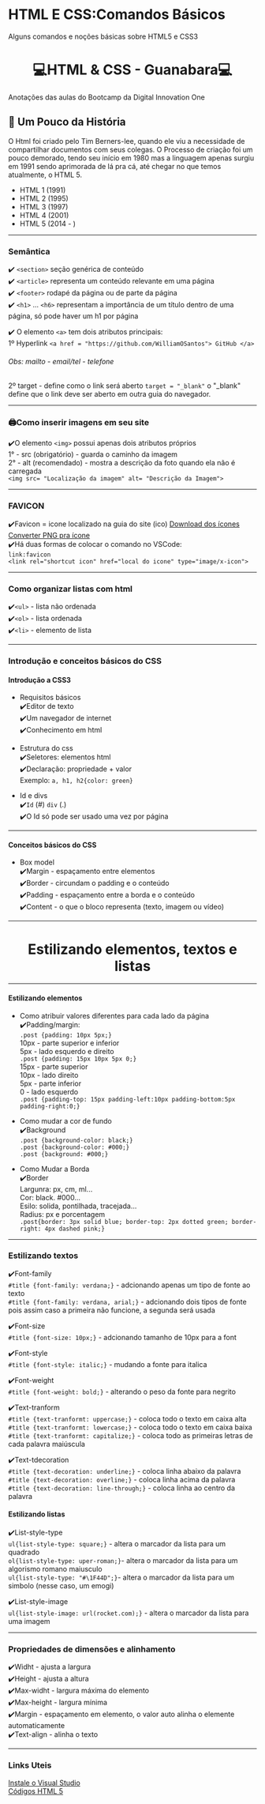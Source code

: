 # HTML E CSS:Comandos Básicos
Alguns comandos e noções básicas sobre HTML5 e CSS3

# <h1 align="center"> 💻HTML & CSS - Guanabara💻 </h1>
Anotações das aulas do Bootcamp da Digital Innovation One

## 📖 Um Pouco da História

O Html foi criado pelo Tim Berners-lee, quando ele viu a necessidade de compartilhar documentos com seus colegas. O Processo de criação foi um pouco demorado, tendo seu início em 1980 mas a linguagem apenas surgiu em 1991 sendo aprimorada de lá pra cá, até chegar no que temos atualmente, o HTML 5.

- HTML 1 (1991)
- HTML 2 (1995)
- HTML 3 (1997)
- HTML 4 (2001)
- HTML 5 (2014 - )

---

### Semântica

✔️ `<section>` seção genérica de conteúdo <br>
✔️ `<article>` representa um conteúdo relevante em uma página <br>
✔️ `<footer>`  rodapé da página ou de parte da página <br>
✔️ `<h1>` ... `<h6>` representam a importância de um título dentro de uma página, só pode haver um h1 por página <br>

✔️ O elemento `<a>` tem dois atributos principais: <br>
1º Hyperlink `<a href = "https://github.com/WilliamOSantos"> GitHub </a>`
###### Obs: mailto - email/tel - telefone <br>
2º target - define como o link será aberto `target = "_blank"` o "_blank" define que o link deve ser aberto em outra guia do navegador.

---
### 🖨Como inserir imagens em seu site

✔️O elemento `<img>` possui apenas dois atributos próprios <br>
1° - src (obrigatório) - guarda o caminho da imagem <br>
2° - alt (recomendado) - mostra a descrição da foto quando ela não é carregada <br>
`<img src= "Localização da imagem" alt= "Descrição da Imagem">`

---
### FAVICON

✔️Favicon = icone localizado na guia do site (ico)
<a href="https://iconarchive.com/" target = "_blank" > Download dos ícones </a> <br>
<a href="https://favicon.io/" target = "_blank">  Converter PNG pra ícone</a> <br>
✔️Há duas formas de colocar o comando no VSCode: <br>
`link:favicon`<br>
 `<link rel="shortcut icon" href="local do icone" type="image/x-icon">` <br>

---
### Como organizar listas com html

✔️`<ul>` - lista não ordenada <br>
✔️`<ol>` - lista ordenada <br>
✔️`<li>` - elemento de lista <br>

---
### Introdução e conceitos básicos do CSS

#### Introdução a CSS3
- Requisitos básicos <br>
✔️Editor de texto <br>
✔️Um navegador de internet <br>
✔️Conhecimento em html <br>

- Estrutura do css <br>
✔️Seletores: elementos html <br>
✔️Declaração: propriedade + valor <br>
Exemplo: `a, h1, h2{color: green}` <br>

- Id e divs <br>
✔️`Id` (#) `div` (.) <br>
✔️O Id só pode ser usado uma vez por página <br>

---

#### Conceitos básicos do CSS

- Box model <br>
✔️Margin - espaçamento entre elementos <br>
✔️Border - circundam o padding e o conteúdo <br>
✔️Padding - espaçamento entre a borda e o conteúdo <br>
✔️Content - o que o bloco representa (texto, imagem ou vídeo) <br>

---

<h1 align="center" > Estilizando elementos, textos e listas </h1>

---

#### Estilizando elementos

- Como atribuir valores diferentes para cada lado da página <br>
✔️Padding/margin: <br>
`.post {padding: 10px 5px;}` <br>
10px - parte superior e inferior <br>
5px - lado esquerdo e direito <br>
`.post {padding: 15px 10px 5px 0;}` <br>
15px - parte superior <br>
10px - lado direito <br>
5px - parte inferior <br>
0 - lado esquerdo <br>
`.post {padding-top: 15px padding-left:10px padding-bottom:5px padding-right:0;}` <br>

- Como mudar a cor de fundo <br>
✔️Background <br>
`.post {background-color: black;}` <br>
`.post {background-color: #000;}` <br>
`.post {background: #000;}` <br>

- Como Mudar a Borda <br>
✔️Border <br>
Largunra: px, cm, ml... <br>
Cor: black. #000... <br>
Esilo: solida, pontilhada, tracejada... <br>
Radius: px e porcentagem <br>
`.post{border: 3px solid blue; border-top: 2px dotted green; border-right: 4px dashed pink;}` <br>

---

### Estilizando textos

✔️Font-family <br>
`#title {font-family: verdana;}` - adcionando apenas um tipo de fonte ao texto <br>
`#title {font-family: verdana, arial;}` - adcionando dois tipos de fonte pois assim caso a primeira não funcione, a segunda será usada <br>

✔️Font-size <br>
`#title {font-size: 10px;}` - adcionando tamanho de 10px para a font <br>

✔️Font-style <br>
`#title {font-style: italic;}` - mudando a fonte para italica <br>

✔️Font-weight <br>
`#title {font-weight: bold;}` - alterando o peso da fonte para negrito <br>

✔️Text-tranform <br>
`#title {text-tranformt: uppercase;}` - coloca todo o texto em caixa alta <br>
`#title {text-tranformt: lowercase;}` - coloca todo o texto em caixa baixa <br> 
`#title {text-tranformt: capitalize;}` - coloca todo as primeiras letras de cada palavra maiúscula <br> 

✔️Text-tdecoration <br>
`#title {text-decoration: underline;}` - coloca linha abaixo da palavra <br> 
`#title {text-decoration: overline;}` - coloca linha acima da palavra <br> 
`#title {text-decoration: line-through;}` - coloca linha ao centro da palavra <br> 

#### Estilizando listas

✔️List-style-type <br>
`ul{list-style-type: square;}` - altera o marcador da lista para um quadrado <br> 
`ol{list-style-type: uper-roman;}`- altera o marcador da lista para um algorismo romano maiusculo <br>
`ul{list-style-type: "#\1F44D";}`- altera o marcador da lista para um simbolo (nesse caso, um emogi) <br> 

✔️List-style-image <br>
`ul{list-style-image: url(rocket.com);}` - altera o marcador da lista para uma imagem <br> 

---

### Propriedades de dimensões e alinhamento

✔️Widht - ajusta a largura <br>
✔️Height - ajusta a altura <br>
✔️Max-widht - largura máxima do elemento <br>
✔️Max-height - largura mínima <br>
✔️Margin - espaçamento em elemento, o valor auto alinha o elemente automaticamente <br>
✔️Text-align - alinha o texto <br>

---

### Links Uteis

<a href="https://visualstudio.microsoft.com/pt-br/free-developer-offers/" target = "_blank" > Instale o Visual Studio </a> <br>
<a href="https://www.devmedia.com.br/comandos-e-tags-html5/23618" target = "_blank" > Códigos HTML 5 </a>
